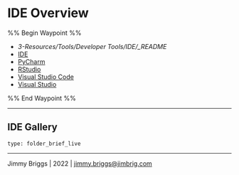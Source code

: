 # IDE Overview

%% Begin Waypoint %%

* *3-Resources/Tools/Developer Tools/IDE/_README*
* [IDE](IDE.md)
* [PyCharm](PyCharm.md)
* [RStudio](RStudio.md)
* [Visual Studio Code](Visual%20Studio%20Code.md)
* [Visual Studio](Visual%20Studio.md)

%% End Waypoint %%

---

## IDE Gallery

````ccard
type: folder_brief_live
````

---

Jimmy Briggs | 2022 | <jimmy.briggs@jimbrig.com>

